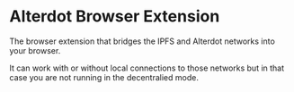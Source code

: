 # Alterdot Browser Extension

The browser extension that bridges the IPFS and Alterdot networks into your browser.

It can work with or without local connections to those networks but in that case you are not running in the decentralied mode.
